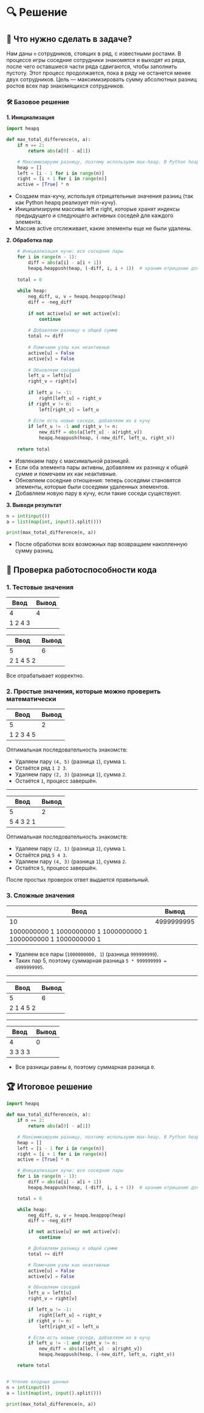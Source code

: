 # 🔍 Решение

## 📝 Что нужно сделать в задаче?
Нам даны `n` сотрудников, стоящих в ряд, с известными ростами. В процессе игры соседние сотрудники знакомятся и выходят из ряда, после чего оставшиеся части ряда сдвигаются, чтобы заполнить пустоту. Этот процесс продолжается, пока в ряду не останется менее двух сотрудников. Цель — максимизировать сумму абсолютных разниц ростов всех пар знакомящихся сотрудников.

### 🛠 Базовое решение
**1. Инициализация**
```python
import heapq

def max_total_difference(n, a):
    if n == 2:
        return abs(a[0] - a[1])

    # Максимизируем разницу, поэтому используем max-heap. В Python heapq только min-heap, поэтому инвертируем значения.
    heap = []
    left = [i - 1 for i in range(n)]
    right = [i + 1 for i in range(n)]
    active = [True] * n
```
- Создаем max-кучу, используя отрицательные значения разниц (так как Python heapq реализует min-кучу).
- Инициализируем массивы left и right, которые хранят индексы предыдущего и следующего активных соседей для каждого элемента.
- Массив active отслеживает, какие элементы еще не были удалены.

**2. Обработка пар**
```python
    # Инициализация кучи: все соседние пары
    for i in range(n - 1):
        diff = abs(a[i] - a[i + 1])
        heapq.heappush(heap, (-diff, i, i + 1))  # храним отрицание для max-heap
    
    total = 0
    
    while heap:
        neg_diff, u, v = heapq.heappop(heap)
        diff = -neg_diff
        
        if not active[u] or not active[v]:
            continue
        
        # Добавляем разницу к общей сумме
        total += diff
        
        # Помечаем узлы как неактивные
        active[u] = False
        active[v] = False
        
        # Обновляем соседей
        left_u = left[u]
        right_v = right[v]
        
        if left_u != -1:
            right[left_u] = right_v
        if right_v != n:
            left[right_v] = left_u
        
        # Если есть новые соседи, добавляем их в кучу
        if left_u != -1 and right_v != n:
            new_diff = abs(a[left_u] - a[right_v])
            heapq.heappush(heap, (-new_diff, left_u, right_v))
    
    return total
```
- Извлекаем пару с максимальной разницей.
- Если оба элемента пары активны, добавляем их разницу к общей сумме и помечаем их как неактивные.
- Обновляем соседние отношения: теперь соседями становятся элементы, которые были соседями удаленных элементов.
- Добавляем новую пару в кучу, если такие соседи существуют.

**3. Выводи результат**
```python
n = int(input())
a = list(map(int, input().split()))

print(max_total_difference(n, a))
```
- После обработки всех возможных пар возвращаем накопленную сумму разниц.

## 📜 Проверка работоспособности кода

### 1. Тестовые значения 

| Ввод | Вывод |
|------|-------|
|  4   |   4   |
| 1 2 4 3 |       |

| Ввод | Вывод |
|------|-------|
|  5   |   6   |
| 2 1 4 5 2 |       |

Все отрабатывает корректно.

### 2. Простые значения, которые можно проверить математически

| Ввод | Вывод |
|------|-------|
|  5   |   2   |
| 1 2 3 4 5 |       |

Оптимальная последовательность знакомств:
- Удаляем пару `(4, 5)` (разница `1`), сумма `1`.
- Остаётся ряд `1 2 3`.
- Удаляем пару `(2, 3)` (разница `1`), сумма `2`.
- Остаётся `1`, процесс завершён.

---

| Ввод | Вывод |
|------|-------|
|  5   |   2   |
| 5 4 3 2 1 |       |

Оптимальная последовательность знакомств:
- Удаляем пару `(2, 1)` (разница `1`), сумма `1`.
- Остаётся ряд `5 4 3`.
- Удаляем пару `(4, 3)` (разница `1`), сумма `2`.
- Остаётся `5`, процесс завершён.

После простых проверок ответ выдается правильный. 

### 3. Сложные значения 

| Ввод | Вывод |
|------|-------|
|  10   |   4999999995   |
| 1000000000 1 1000000000 1 1000000000 1 1000000000 1 1000000000 1 |       |

- Удаляем все пары (`1000000000, 1`) (разница `999999999`).
- Таких пар 5, поэтому суммарная разница `5 * 999999999 = 4999999995`.

---

| Ввод | Вывод |
|------|-------|
|  5   |   6   |
| 2 1 4 5 2 |       |

---

| Ввод | Вывод |
|------|-------|
|  4   |   0   |
| 3 3 3 3 |       |

- Все разницы равны `0`, поэтому суммарная разница `0`.

## 🏆 Итоговое решение
```python
import heapq

def max_total_difference(n, a):
    if n == 2:
        return abs(a[0] - a[1])

    # Максимизируем разницу, поэтому используем max-heap. В Python heapq только min-heap, поэтому инвертируем значения.
    heap = []
    left = [i - 1 for i in range(n)]
    right = [i + 1 for i in range(n)]
    active = [True] * n

    # Инициализация кучи: все соседние пары
    for i in range(n - 1):
        diff = abs(a[i] - a[i + 1])
        heapq.heappush(heap, (-diff, i, i + 1))  # храним отрицание для max-heap

    total = 0

    while heap:
        neg_diff, u, v = heapq.heappop(heap)
        diff = -neg_diff

        if not active[u] or not active[v]:
            continue

        # Добавляем разницу к общей сумме
        total += diff

        # Помечаем узлы как неактивные
        active[u] = False
        active[v] = False

        # Обновляем соседей
        left_u = left[u]
        right_v = right[v]

        if left_u != -1:
            right[left_u] = right_v
        if right_v != n:
            left[right_v] = left_u

        # Если есть новые соседи, добавляем их в кучу
        if left_u != -1 and right_v != n:
            new_diff = abs(a[left_u] - a[right_v])
            heapq.heappush(heap, (-new_diff, left_u, right_v))

    return total


# Чтение входных данных
n = int(input())
a = list(map(int, input().split()))

print(max_total_difference(n, a))
```

